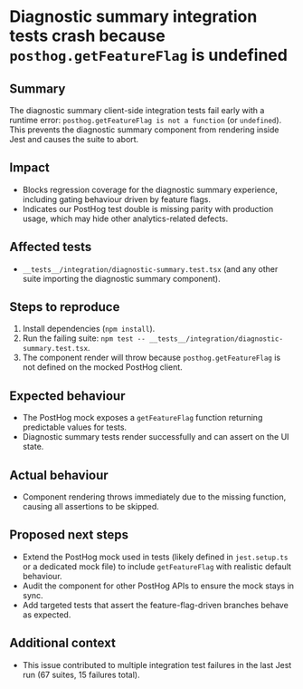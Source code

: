 # Diagnostic summary integration tests crash because `posthog.getFeatureFlag` is undefined

## Summary
The diagnostic summary client-side integration tests fail early with a runtime error: `posthog.getFeatureFlag is not a function` (or `undefined`). This prevents the diagnostic summary component from rendering inside Jest and causes the suite to abort.

## Impact
- Blocks regression coverage for the diagnostic summary experience, including gating behaviour driven by feature flags.
- Indicates our PostHog test double is missing parity with production usage, which may hide other analytics-related defects.

## Affected tests
- `__tests__/integration/diagnostic-summary.test.tsx` (and any other suite importing the diagnostic summary component).

## Steps to reproduce
1. Install dependencies (`npm install`).
2. Run the failing suite: `npm test -- __tests__/integration/diagnostic-summary.test.tsx`.
3. The component render will throw because `posthog.getFeatureFlag` is not defined on the mocked PostHog client.

## Expected behaviour
- The PostHog mock exposes a `getFeatureFlag` function returning predictable values for tests.
- Diagnostic summary tests render successfully and can assert on the UI state.

## Actual behaviour
- Component rendering throws immediately due to the missing function, causing all assertions to be skipped.

## Proposed next steps
- Extend the PostHog mock used in tests (likely defined in `jest.setup.ts` or a dedicated mock file) to include `getFeatureFlag` with realistic default behaviour.
- Audit the component for other PostHog APIs to ensure the mock stays in sync.
- Add targeted tests that assert the feature-flag-driven branches behave as expected.

## Additional context
- This issue contributed to multiple integration test failures in the last Jest run (67 suites, 15 failures total).
